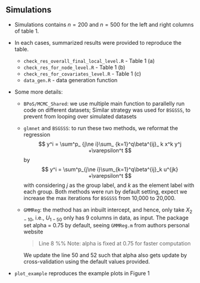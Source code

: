 ## Simulations

- Simulations contains $n = 200$ and $n = 500$ for the left and right columns of table 1.

- In each cases, summarized results were provided to reproduce the table.

  - `check_res_overall_final_local_level.R`  - Table 1 (a)
  - `check_res_for_node_level.R` - Table 1 (b)
  - `check_res_for_covariates_level.R` - Table 1 (c)
  - `data_gen.R` - data generation function

- Some more details:

  - `BPoS/MCMC_Shared`: we use multiple main function to parallelly run code on different datasets; 
    Similar strategy was used for `BSGSSS`, to prevent from looping over simulated datasets

  - `glmnet` and `BSGSSS`: to run these two methods, we reformat the regression
    $$
    y^i = \sum^p_ {j\ne i}\sum_ {k=1}^q\beta^{ij}_ k x^k y^j +\varepsilon^t
    $$
    by 
    $$
    y^i = \sum^p_{j\ne i}\sum_{k=1}^q\beta^{ij}_k u^{jk} +\varepsilon^t
    $$
    with considering $j$ as the group label, and $k$ as the element label with each group.
    Both methods were run by default setting, expect we increase the max iterations for `BSGSSS` from 10,000 to 20,000.

  - `GMMReg`: the method has an inbuilt intercept, and hence, only take $X_{2-10}$, i.e., $U_{1-50}$ only has 9 columns in data, as input.
    The package set alpha = 0.75 by default, seeing `GMMReg.m` from authors personal website

    > Line 8 %% Note: alpha is fixed at 0.75 for faster computation

    We update the line 50 and 52 such that alpha also gets update by cross-validation using the default values provided.
    
    
  
- `plot_example` reproduces the example plots in Figure 1
